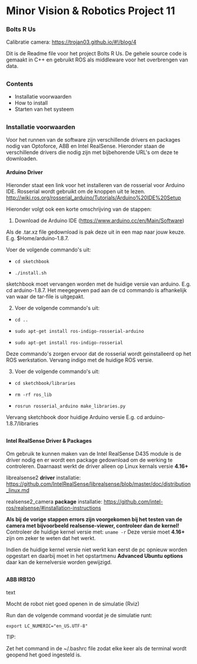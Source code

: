 # Minor Vision & Robotics Project 11
### Bolts R Us

Calibratie camera: https://trojan03.github.io/#!/blog/4

Dit is de Readme file voor het project Bolts R Us. De gehele source code is gemaakt in C++ en gebruikt ROS als middleware voor 
het overbrengen van data.

##

### Contents
  - Installatie voorwaarden
  - How to install
  - Starten van het systeem
  
##
  
### Installatie voorwaarden
Voor het runnen van de software zijn verschillende drivers en packages nodig van Optoforce, ABB en Intel RealSense. Hieronder 
staan de verschillende drivers die nodig zijn met bijbehorende URL's om deze te downloaden.

#### Arduino Driver
Hieronder staat een link voor het installeren van de rosserial voor Arduino IDE. Rosserial wordt gebruikt om de knoppen uit te lezen.
http://wiki.ros.org/rosserial_arduino/Tutorials/Arduino%20IDE%20Setup

Hieronder volgt ook een korte omschrijving van de stappen:
1. Download de Arduino IDE (https://www.arduino.cc/en/Main/Software)

Als de .tar.xz file gedownload is pak deze uit in een map naar jouw keuze. E.g. $Home/arduino-1.8.7.

Voer de volgende commando's uit: 

- `cd sketchbook`

- `./install.sh`

sketchbook moet vervangen worden met de huidige versie van arduino. E.g. cd arduino-1.8.7. Het meegegeven pad aan de cd commando is afhankelijk van waar de tar-file is uitgepakt.

2. Voer de volgende commando's uit:

- `cd ..`

- `sudo apt-get install ros-indigo-rosserial-arduino`

- `sudo apt-get install ros-indigo-rosserial`

Deze commando's zorgen ervoor dat de rosserial wordt geinstalleerd op het ROS werkstation. Vervang indigo met de huidige ROS versie.

3. Voer de volgende commando's uit: 

- `cd sketchbook/libraries`
  
- `rm -rf ros_lib`

- `rosrun rosserial_arduino make_libraries.py`

Vervang sketchbook door huidige Arduino versie E.g. cd arduino-1.8.7/libraries

##

#### Intel RealSense Driver & Packages
Om gebruik te kunnen maken van de Intel RealSense D435 module is de driver nodig en er wordt een package gedownload om de werking te controleren. Daarnaast werkt de driver alleen op Linux kernals versie **4.16+**

librealsense2 **driver** installatie:
https://github.com/IntelRealSense/librealsense/blob/master/doc/distribution_linux.md

realsense2_camera **package** installatie:
https://github.com/intel-ros/realsense/#installation-instructions

**Als bij de vorige stappen errors zijn voorgekomen bij het testen van de camera met bijvoorbeeld realsense-viewer, controleer dan de kernel!** 
Controleer de huidige kernel versie met:
  `uname -r`
Deze versie moet **4.16+** zijn om zeker te weten dat het werkt.
  
Indien de huidige kernel versie niet werkt kan eerst de pc opnieuw worden opgestart en daarbij moet in het opstartmenu **Advanced Ubuntu options** daar kan de kernelversie worden gewijzigd.

##

#### ABB IRB120

text

Mocht de robot niet goed openen in de simulatie (Rviz)

Run dan de volgende command voordat je de simulatie runt:

`export LC_NUMERIC="en_US.UTF-8"` 

TIP:

Zet het command in de ~/.bashrc file zodat elke keer als de terminal wordt geopend het goed ingesteld is.
